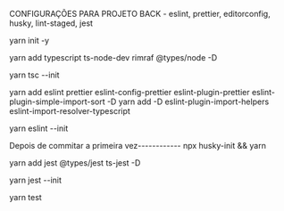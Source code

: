 CONFIGURAÇÕES PARA PROJETO BACK - eslint, prettier, editorconfig, husky, lint-staged, jest

yarn init -y

yarn add typescript ts-node-dev rimraf @types/node -D

yarn tsc --init

yarn add eslint prettier eslint-config-prettier eslint-plugin-prettier eslint-plugin-simple-import-sort -D
yarn add -D eslint-plugin-import-helpers eslint-import-resolver-typescript

yarn eslint --init

Depois de commitar a primeira vez------------
npx husky-init && yarn

yarn add jest @types/jest ts-jest -D

yarn jest --init

yarn test

